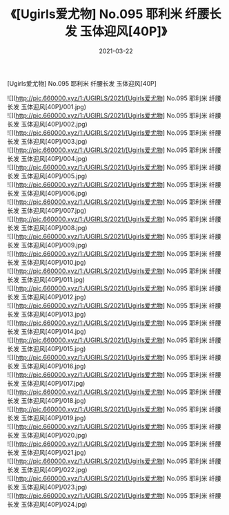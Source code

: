 ﻿---
layout: post
title:  《[Ugirls爱尤物] No.095 耶利米 纤腰长发 玉体迎风[40P]》
date:   2021-03-22
img: http://pic.660000.xyz/1:/UGIRLS/2021/[Ugirls爱尤物] No.095 耶利米 纤腰长发 玉体迎风[40P]/000.jpg
categories: [美女, 清纯, 唯美]
---

[Ugirls爱尤物] No.095 耶利米 纤腰长发 玉体迎风[40P]

  ![](http://pic.660000.xyz/1:/UGIRLS/2021/[Ugirls爱尤物] No.095 耶利米 纤腰长发 玉体迎风[40P]/001.jpg) <br> ![](http://pic.660000.xyz/1:/UGIRLS/2021/[Ugirls爱尤物] No.095 耶利米 纤腰长发 玉体迎风[40P]/002.jpg) <br> ![](http://pic.660000.xyz/1:/UGIRLS/2021/[Ugirls爱尤物] No.095 耶利米 纤腰长发 玉体迎风[40P]/003.jpg) <br> ![](http://pic.660000.xyz/1:/UGIRLS/2021/[Ugirls爱尤物] No.095 耶利米 纤腰长发 玉体迎风[40P]/004.jpg) <br> ![](http://pic.660000.xyz/1:/UGIRLS/2021/[Ugirls爱尤物] No.095 耶利米 纤腰长发 玉体迎风[40P]/005.jpg) <br> ![](http://pic.660000.xyz/1:/UGIRLS/2021/[Ugirls爱尤物] No.095 耶利米 纤腰长发 玉体迎风[40P]/006.jpg) <br> ![](http://pic.660000.xyz/1:/UGIRLS/2021/[Ugirls爱尤物] No.095 耶利米 纤腰长发 玉体迎风[40P]/007.jpg) <br> ![](http://pic.660000.xyz/1:/UGIRLS/2021/[Ugirls爱尤物] No.095 耶利米 纤腰长发 玉体迎风[40P]/008.jpg) <br> ![](http://pic.660000.xyz/1:/UGIRLS/2021/[Ugirls爱尤物] No.095 耶利米 纤腰长发 玉体迎风[40P]/009.jpg) <br> ![](http://pic.660000.xyz/1:/UGIRLS/2021/[Ugirls爱尤物] No.095 耶利米 纤腰长发 玉体迎风[40P]/010.jpg) <br> ![](http://pic.660000.xyz/1:/UGIRLS/2021/[Ugirls爱尤物] No.095 耶利米 纤腰长发 玉体迎风[40P]/011.jpg) <br> ![](http://pic.660000.xyz/1:/UGIRLS/2021/[Ugirls爱尤物] No.095 耶利米 纤腰长发 玉体迎风[40P]/012.jpg) <br> ![](http://pic.660000.xyz/1:/UGIRLS/2021/[Ugirls爱尤物] No.095 耶利米 纤腰长发 玉体迎风[40P]/013.jpg) <br> ![](http://pic.660000.xyz/1:/UGIRLS/2021/[Ugirls爱尤物] No.095 耶利米 纤腰长发 玉体迎风[40P]/014.jpg) <br> ![](http://pic.660000.xyz/1:/UGIRLS/2021/[Ugirls爱尤物] No.095 耶利米 纤腰长发 玉体迎风[40P]/015.jpg) <br> ![](http://pic.660000.xyz/1:/UGIRLS/2021/[Ugirls爱尤物] No.095 耶利米 纤腰长发 玉体迎风[40P]/016.jpg) <br> ![](http://pic.660000.xyz/1:/UGIRLS/2021/[Ugirls爱尤物] No.095 耶利米 纤腰长发 玉体迎风[40P]/017.jpg) <br> ![](http://pic.660000.xyz/1:/UGIRLS/2021/[Ugirls爱尤物] No.095 耶利米 纤腰长发 玉体迎风[40P]/018.jpg) <br> ![](http://pic.660000.xyz/1:/UGIRLS/2021/[Ugirls爱尤物] No.095 耶利米 纤腰长发 玉体迎风[40P]/019.jpg) <br> ![](http://pic.660000.xyz/1:/UGIRLS/2021/[Ugirls爱尤物] No.095 耶利米 纤腰长发 玉体迎风[40P]/020.jpg) <br> ![](http://pic.660000.xyz/1:/UGIRLS/2021/[Ugirls爱尤物] No.095 耶利米 纤腰长发 玉体迎风[40P]/021.jpg) <br> ![](http://pic.660000.xyz/1:/UGIRLS/2021/[Ugirls爱尤物] No.095 耶利米 纤腰长发 玉体迎风[40P]/022.jpg) <br> ![](http://pic.660000.xyz/1:/UGIRLS/2021/[Ugirls爱尤物] No.095 耶利米 纤腰长发 玉体迎风[40P]/023.jpg) <br> ![](http://pic.660000.xyz/1:/UGIRLS/2021/[Ugirls爱尤物] No.095 耶利米 纤腰长发 玉体迎风[40P]/024.jpg) <br>